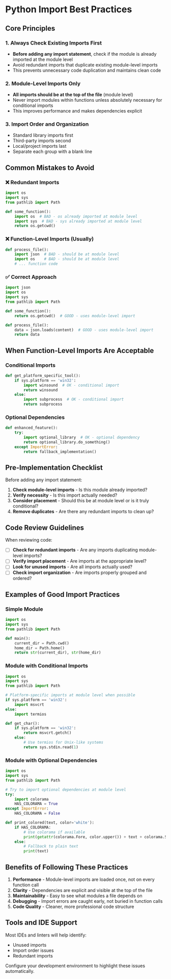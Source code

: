 # Python Import Best Practices

## Core Principles

### 1. Always Check Existing Imports First
- **Before adding any import statement**, check if the module is already imported at the module level
- Avoid redundant imports that duplicate existing module-level imports
- This prevents unnecessary code duplication and maintains clean code

### 2. Module-Level Imports Only
- **All imports should be at the top of the file** (module level)
- Never import modules within functions unless absolutely necessary for conditional imports
- This improves performance and makes dependencies explicit

### 3. Import Order and Organization
- Standard library imports first
- Third-party imports second  
- Local/project imports last
- Separate each group with a blank line

## Common Mistakes to Avoid

### ❌ Redundant Imports
```python
import os
import sys
from pathlib import Path

def some_function():
    import os  # BAD - os already imported at module level
    import sys  # BAD - sys already imported at module level
    return os.getcwd()
```

### ❌ Function-Level Imports (Usually)
```python
def process_file():
    import json  # BAD - should be at module level
    import os    # BAD - should be at module level
    # ... function code
```

### ✅ Correct Approach
```python
import json
import os
import sys
from pathlib import Path

def some_function():
    return os.getcwd()  # GOOD - uses module-level import

def process_file():
    data = json.loads(content)  # GOOD - uses module-level import
    return data
```

## When Function-Level Imports Are Acceptable

### Conditional Imports
```python
def get_platform_specific_tool():
    if sys.platform == 'win32':
        import winsound  # OK - conditional import
        return winsound
    else:
        import subprocess  # OK - conditional import  
        return subprocess
```

### Optional Dependencies
```python
def enhanced_feature():
    try:
        import optional_library  # OK - optional dependency
        return optional_library.do_something()
    except ImportError:
        return fallback_implementation()
```

## Pre-Implementation Checklist

Before adding any import statement:

1. **Check module-level imports** - Is this module already imported?
2. **Verify necessity** - Is this import actually needed?
3. **Consider placement** - Should this be at module level or is it truly conditional?
4. **Remove duplicates** - Are there any redundant imports to clean up?

## Code Review Guidelines

When reviewing code:

- [ ] **Check for redundant imports** - Are any imports duplicating module-level imports?
- [ ] **Verify import placement** - Are imports at the appropriate level?
- [ ] **Look for unused imports** - Are all imports actually used?
- [ ] **Check import organization** - Are imports properly grouped and ordered?

## Examples of Good Import Practices

### Simple Module
```python
import os
import sys
from pathlib import Path

def main():
    current_dir = Path.cwd()
    home_dir = Path.home()
    return str(current_dir), str(home_dir)
```

### Module with Conditional Imports
```python
import os
import sys
from pathlib import Path

# Platform-specific imports at module level when possible
if sys.platform == 'win32':
    import msvcrt
else:
    import termios

def get_char():
    if sys.platform == 'win32':
        return msvcrt.getch()
    else:
        # Use termios for Unix-like systems
        return sys.stdin.read(1)
```

### Module with Optional Dependencies
```python
import os
import sys
from pathlib import Path

# Try to import optional dependencies at module level
try:
    import colorama
    HAS_COLORAMA = True
except ImportError:
    HAS_COLORAMA = False

def print_colored(text, color='white'):
    if HAS_COLORAMA:
        # Use colorama if available
        print(getattr(colorama.Fore, color.upper()) + text + colorama.Style.RESET_ALL)
    else:
        # Fallback to plain text
        print(text)
```

## Benefits of Following These Practices

1. **Performance** - Module-level imports are loaded once, not on every function call
2. **Clarity** - Dependencies are explicit and visible at the top of the file
3. **Maintainability** - Easy to see what modules a file depends on
4. **Debugging** - Import errors are caught early, not buried in function calls
5. **Code Quality** - Cleaner, more professional code structure

## Tools and IDE Support

Most IDEs and linters will help identify:
- Unused imports
- Import order issues
- Redundant imports

Configure your development environment to highlight these issues automatically.